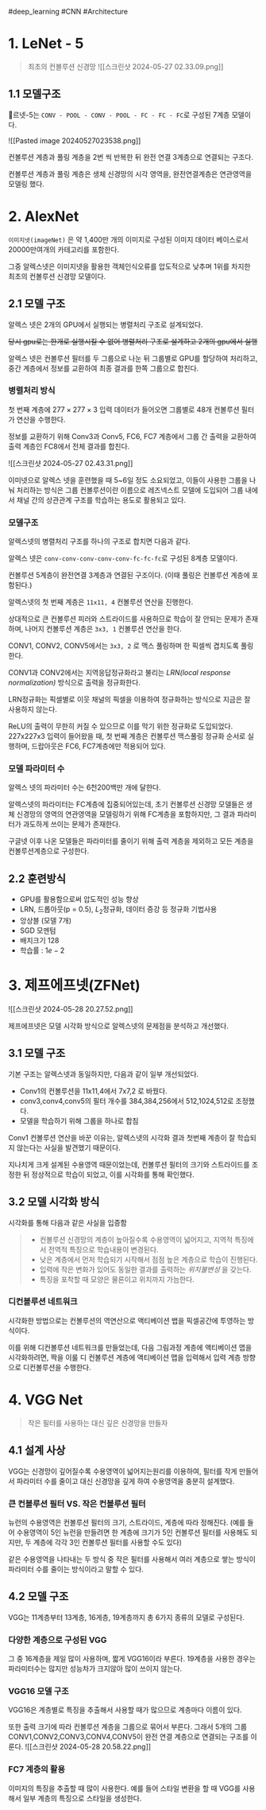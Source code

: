 #deep_learning #CNN #Architecture 


# 1. LeNet - 5
> 최초의 컨볼루션 신경망
![[스크린샷 2024-05-27 02.33.09.png]]
## 1.1 모델구조
르넷-5는 `CONV - POOL - CONV - POOL - FC - FC - FC`로 구성된 7계층 모델이다.

![[Pasted image 20240527023538.png]]

컨볼루션 계층과 풀링 계층을 2번 씩 반복한 뒤 완전 연결 3계층으로 연결되는 구조다.

컨볼루션 계층과 풀링 계층은 생체 신경망의 시각 영역을, 완전연결계층은 연관영역을 모델링 했다.


# 2. AlexNet
`이미지넷(imageNet)` 은 약 1,400만 개의 이미지로 구성된 이미지 데이터 베이스로서 20000만여개의 카테고리를 포함한다.

그중 알렉스넷은 이미지넷을 활용한 객체인식오류를 압도적으로 낮추며 1위를 차지한 최초의 컨볼루션 신경망 모델이다.

## 2.1 모델 구조
알렉스 넷은 2개의 GPU에서 실행되는 병렬처리 구조로 설계되었다. 

~~당시 gpu로는 한개로 실행시킬 수 없어 병렬처리 구조로 설계하고 2개의 gpu에서 실행~~

알렉스 넷은 컨볼루션 필터를 두 그룹으로 나눈 뒤 그룹별로 GPU를 할당하여 처리하고, 중간 계층에서 정보를 교환하여 최종 결과를 한쪽 그룹으로 합친다.

### 병렬처리 방식
첫 번째 계층에 $277 \times 277 \times 3$ 입력 데이터가 들어오면 그룹별로 48개 컨볼루션 필터가 연산을 수행한다.

정보를 교환하기 위해 Conv3과 Conv5, FC6, FC7 계층에서 그룹 간 출력을 교환하여 출력 계층인 FC8에서 전체 결과를 합친다.

![[스크린샷 2024-05-27 02.43.31.png]]

이미넷으로 알렉스 넷을 훈련했을 때 5~6일 정도 소요되었고, 이들이 사용한 그룹을 나눠 처리하는 방식은 그룹 컨볼루션이란 이름으로 레즈넥스트 모델에 도입되어 그룹 내에서 채널 간의 상관관계 구조를 학습하는 용도로 활용되고 있다.

### 모델구조
알렉스넷의 병렬처리 구조를 하나의 구조로 합치면 다음과 같다.

알렉스 넷은 `conv-conv-conv-conv-conv-fc-fc-fc`로 구성된 8계층 모델이다.

컨볼루션 5계층이 완전연결 3계층과 연결된 구조이다. (이때 풀링은 컨볼루션 계층에 포함된다.)

알렉스넷의 첫 번째 계층은 `11x11, 4` 컨볼루션 연산을 진행한다. 

상대적으로 큰 컨볼루션 피러와 스트라이드를 사용하므로 학습이 잘 안되는 문제가 존재하며, 나머지 컨볼루션 계층은 `3x3, 1` 컨볼루션 연산을 한다.

CONV1, CONV2, CONV5에서는 `3x3, 2` 로 맥스 풀링하며 한 픽셀씩 겹치도록 풀링한다.

CONV1과 CONV2에서는 지역응답정규화라고 불리는 _LRN(local response normalization)_ 방식으로 출력을 정규화한다.

LRN정규화는 픽셀별로 이웃 채널의 픽셀을 이용하여 정규화하는 방식으로 지금은 잘 사용하지 않는다.

ReLU의 출력이 무한히 커질 수 있으므로 이를 막기 위한 정규화로 도입되었다. 227x227x3 입력이 들어왔을 때, 첫 번째 계층은 컨볼루션 맥스풀링 정규화 순서로 실행하며, 드랍아웃은 FC6, FC7계층에만 적용되어 있다.

### 모델 파라미터 수
알렉스 넷의 파라미터 수는 6천200백만 개에 달한다.

알렉스넷의 파라미터는 FC계층에 집중되어있는데, 초기 컨볼루션 신경망 모델들은 생체 신경망의 영역의 연관영역을 모델링하기 위해 FC계층을 포함하지만, 그 결과 파라미터가 과도하게 쓰이는 문제가 존재한다. 

구글넷 이후 나온 모델들은 파라미터를 줄이기 위해 출력 계층을 제외하고 모든 계층을 컨볼루션계층으로 구성한다.

## 2.2 훈련방식
- GPU를 활용함으로써 압도적인 성능 향상
- LRN, 드롭아웃(p = 0.5), $L_2$정규화, 데이터 증강 등 정규화 기법사용
- 앙상블 (모델 7개)
- SGD 모멘텀
- 배치크기 128
- 학습률 : $1e-2$

# 3. 제프에프넷(ZFNet)
![[스크린샷 2024-05-28 20.27.52.png]]

제프에프넷은 모델 시각화 방식으로 알렉스넷의 문제점을 분석하고 개선했다.

## 3.1 모델 구조
기본 구조는 알렉스넷과 동일하지만, 다음과 같이 일부 개선되었다.

- Conv1의 컨볼루션을 11x11,4에서 7x7,2 로 바꿨다.
- conv3,conv4,conv5의 필터 개수를 384,384,256에서 512,1024,512로 조정했다.
- 모델을 학습하기 위해 그룹을 하나로 합침

Conv1 컨볼루션 연산을 바꾼 이유는, 알렉스넷의 시각화 결과 첫번째 계층이 잘 학습되지 않는다는 사실을 발견했기 때문이다.

지나치게 크게 설계된 수용영역 때문이었는데, 컨볼루션 필터의 크기와 스트라이드를 조정한 뒤 정상적으로 학습이 되었고, 이를 시각화를 통해 확인했다.

## 3.2 모델 시각화 방식
시각화를 통해 다음과 같은 사실을 입증함
> - 컨볼루션 신경망의 계층이 높아질수록 수용영역이 넓어지고, 지역적 특징에서 전역적 특징으로 학습내용이 변경된다.
> - 낮은 계층에서 먼저 학습되기 시작해서 점점 높은 계층으로 학습이 진행된다.
> - 입력에 작은 변화가 있어도 동일한 결과를 출력하는 _위치불변성_ 을 갖는다.
> - 특징을 포착할 때 모양은 물론이고 위치까지 가늠한다.

### 디컨볼루션 네트워크
시각화한 방법으로는 컨볼루션의 역연산으로 액티베이션 뱁을 픽셀공간에 투영하는 방식이다.

이를 위해 디컨볼루션 네트워크를 만들었는데, 다음 그림과정 계층에 액티베이션 맵을 시각화하려면, 짝을 이룰 디 컨볼루션 계층에 액티베이션 맵을 입력해서 입력 계층 방향으로 디컨볼루션을 수행한다.


# 4. VGG Net
> 작은 필터를 사용하는 대신 깊은 신경망을 만들자

## 4.1 설계 사상
VGG는 신경망이 깊어질수록 수용영역이 넓어지는원리를 이용하여, 필터를 작게 만들어서 파라미터 수를 줄이고 대신 신경망을 깊게 하여 수용영역을 충분히 설계했다.

### 큰 컨볼루션 필터 VS. 작은 컨볼루션 필터
뉴런의 수용영역은 컨볼루션 필터의 크기, 스트라이드, 계층에 따라 정해진다. (예를 들어 수용영역이 5인 뉴런을 만들려면 한 계층에 크기가 5인 컨볼루션 필터를 사용해도 되지만, 두 계층에 각각 3인 컨볼루션 필터를 사용할 수도 있다)

같은 수용영역을 나타내는 두 방식 중 작은 필터를 사용해서 여러 계층으로 쌓는 방식이 파라미터 수를 줄이는 방식이라고 말할 수 있다.

## 4.2 모델 구조
VGG는 11계층부터 13계층, 16게층, 19계층까지 총 6가지 종류의 모델로 구성된다.

### 다양한 계층으로 구성된 VGG
그 중 16계층을 제일 많이 사용하며, 짧게 VGG16이라 부른다. 19계층을 사용한 경우는 파라미터수는 많지만 성능차가 크지않아 많이 쓰이지 않는다.

### VGG16 모델 구조
VGG16은 계층별로 특징을 추출해서 사용할 때가 많으므로 계층마다 이름이 있다.

또한 출력 크기에 따라 컨볼루션 계층을 그룹으로 묶어서 부른다. 그래서 5개의 그룹 CONV1,CONV2,CONV3,CONV4,CONV5이 완전 연결 계층으로 연결되는 구조를 이룬다.
![[스크린샷 2024-05-28 20.58.22.png]]


### FC7 계층의 활용
이미지의 특징을 추출할 때 많이 사용한다. 예를 들어 스타일 변환을 할 때 VGG를 사용해서 일부 계층의 특징으로 스타일을 생성한다. 


